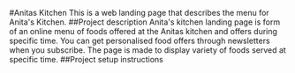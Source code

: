 #Anitas Kitchen
This is a web landing page that describes the menu for Anita's Kitchen.
##Project description
Anita's kitchen landing page is form of an online menu of foods offered at the Anitas kitchen and offers during specific time. You can get personalised food offers through newsletters when you subscribe. The page is made to display variety of foods served at specific time.
##Project setup instructions
